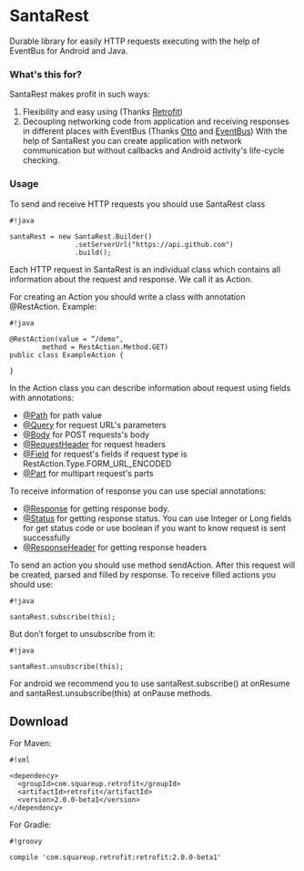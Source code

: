 # SantaRest #

Durable library for easily HTTP requests executing with the help of EventBus for Android and Java.

### What's this for? ###

SantaRest makes profit in such ways:
1. Flexibility and easy using (Thanks [Retrofit](http://square.github.io/retrofit/))
2. Decoupling networking code from application and receiving responses in different places with EventBus (Thanks [Otto](http://square.github.io/otto/) and [EventBus](https://github.com/greenrobot/EventBus))
With the help of SantaRest you can create application with network communication but without callbacks and Android activity's life-cycle checking.

### Usage ###

To send and receive HTTP requests you should use SantaRest class
```
#!java

santaRest = new SantaRest.Builder()
                .setServerUrl("https://api.github.com")
                .build();
```



Each HTTP request in SantaRest is an individual class which contains all information about the request and response. We call it as Action.


For creating an Action you should write a class with annotation @RestAction. Example:
```
#!java

@RestAction(value = “/demo",
        method = RestAction.Method.GET)
public class ExampleAction {

}
```

In the Action class you can describe information about request using fields with annotations:

* [@Path](https://bitbucket.org/nestandroid/santarest/src/a4d7cc605a14afb4a37519e7587f096922ed4eb1/core/src/main/java/com/santarest/annotations/Path.java?at=master) for path value
* [@Query]((https://bitbucket.org/nestandroid/santarest/src/a4d7cc605a14afb4a37519e7587f096922ed4eb1/core/src/main/java/com/santarest/annotations/Query.java?at=master)) for request URL's parameters
* [@Body]((https://bitbucket.org/nestandroid/santarest/src/a4d7cc605a14afb4a37519e7587f096922ed4eb1/core/src/main/java/com/santarest/annotations/Body.java?at=master)) for POST requests's body
* [@RequestHeader]((https://bitbucket.org/nestandroid/santarest/src/a4d7cc605a14afb4a37519e7587f096922ed4eb1/core/src/main/java/com/santarest/annotations/RequestHeader.java?at=master)) for request headers
* [@Field]((https://bitbucket.org/nestandroid/santarest/src/a4d7cc605a14afb4a37519e7587f096922ed4eb1/core/src/main/java/com/santarest/annotations/Field.java?at=master)) for request's fields if request type is RestAction.Type.FORM_URL_ENCODED
* [@Part]((https://bitbucket.org/nestandroid/santarest/src/a4d7cc605a14afb4a37519e7587f096922ed4eb1/core/src/main/java/com/santarest/annotations/Part.java?at=master)) for multipart request's parts

To receive information of response you can use special annotations:

* [@Response]((https://bitbucket.org/nestandroid/santarest/src/a4d7cc605a14afb4a37519e7587f096922ed4eb1/core/src/main/java/com/santarest/annotations/Response.java?at=master)) for getting response body.
* [@Status]((https://bitbucket.org/nestandroid/santarest/src/a4d7cc605a14afb4a37519e7587f096922ed4eb1/core/src/main/java/com/santarest/annotations/Status.java?at=master)) for getting response status. You can use Integer or Long fields for get status code or use boolean if you want to know request is sent successfully
* [@ResponseHeader]((https://bitbucket.org/nestandroid/santarest/src/a4d7cc605a14afb4a37519e7587f096922ed4eb1/core/src/main/java/com/santarest/annotations/ResponseHeader.java?at=master)) for getting response headers

To send an action you should use method sendAction. After this request will be created, parsed and filled by response. To receive filled actions you should use:
```
#!java

santaRest.subscribe(this);
```

But don’t forget to unsubscribe from it:
```
#!java

santaRest.unsubscribe(this);
```

For android we recommend you to use santaRest.subscribe() at onResume and santaRest.unsubscribe(this) at onPause methods.

## Download ###

For Maven:
```
#!xml

<dependency>
  <groupId>com.squareup.retrofit</groupId>
  <artifactId>retrofit</artifactId>
  <version>2.0.0-beta1</version>
</dependency>
```


For Gradle:
```
#!groovy

compile 'com.squareup.retrofit:retrofit:2.0.0-beta1'
```